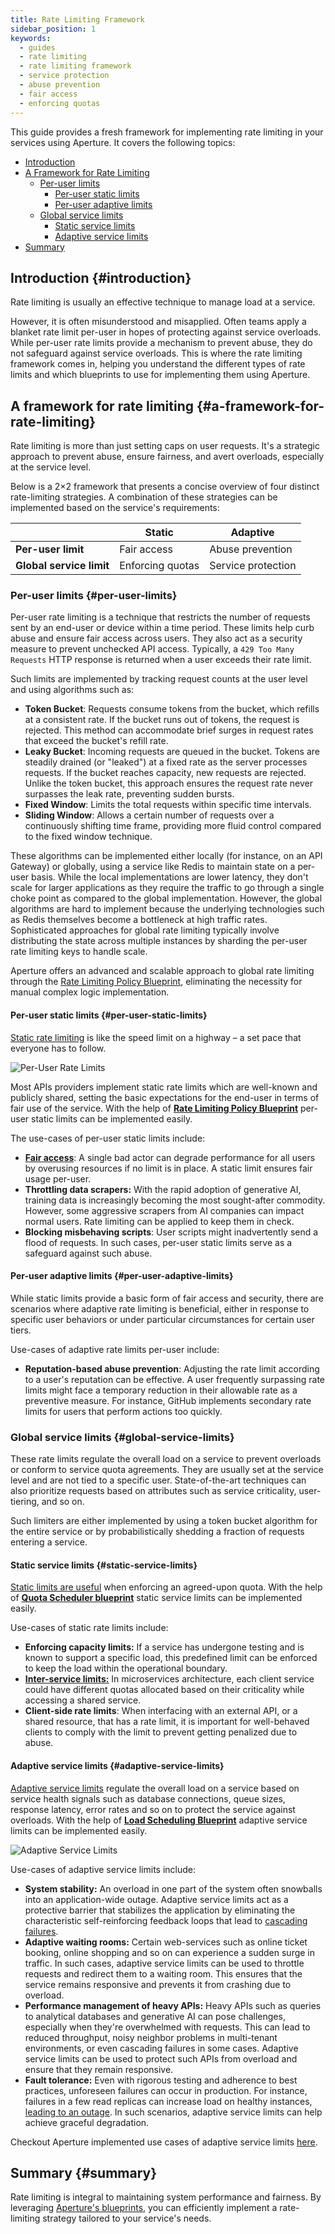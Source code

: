 ```yaml
---
title: Rate Limiting Framework
sidebar_position: 1
keywords:
  - guides
  - rate limiting
  - rate limiting framework
  - service protection
  - abuse prevention
  - fair access
  - enforcing quotas
---
```


This guide provides a fresh framework for implementing rate limiting in your
services using Aperture. It covers the following topics:

- [Introduction](#introduction)
- [A Framework for Rate Limiting](#a-framework-for-rate-limiting)
  - [Per-user limits](#per-user-limits)
    - [Per-user static limits](#per-user-static-limits)
    - [Per-user adaptive limits](#per-user-adaptive-limits)
  - [Global service limits](#global-service-limits)
    - [Static service limits](#static-service-limits)
    - [Adaptive service limits](#adaptive-service-limits)
- [Summary](#summary)

## Introduction {#introduction}

Rate limiting is usually an effective technique to manage load at a service.

However, it is often misunderstood and misapplied. Often teams apply a blanket
rate limit per-user in hopes of protecting against service overloads. While
per-user rate limits provide a mechanism to prevent abuse, they do not safeguard
against service overloads. This is where the rate limiting framework comes in,
helping you understand the different types of rate limits and which blueprints
to use for implementing them using Aperture.

## A framework for rate limiting {#a-framework-for-rate-limiting}

Rate limiting is more than just setting caps on user requests. It's a strategic
approach to prevent abuse, ensure fairness, and avert overloads, especially at
the service level.

Below is a 2×2 framework that presents a concise overview of four distinct
rate-limiting strategies. A combination of these strategies can be implemented
based on the service's requirements:

|                          | Static           | Adaptive           |
| ------------------------ | ---------------- | ------------------ |
| **Per-user limit**       | Fair access      | Abuse prevention   |
| **Global service limit** | Enforcing quotas | Service protection |

### Per-user limits {#per-user-limits}

Per-user rate limiting is a technique that restricts the number of requests sent
by an end-user or device within a time period. These limits help curb abuse and
ensure fair access across users. They also act as a security measure to prevent
unchecked API access. Typically, a `429 Too Many Requests` HTTP response is
returned when a user exceeds their rate limit.

Such limits are implemented by tracking request counts at the user level and
using algorithms such as:

- **Token Bucket**: Requests consume tokens from the bucket, which refills at a
  consistent rate. If the bucket runs out of tokens, the request is rejected.
  This method can accommodate brief surges in request rates that exceed the
  bucket's refill rate.
- **Leaky Bucket**: Incoming requests are queued in the bucket. Tokens are
  steadily drained (or "leaked") at a fixed rate as the server processes
  requests. If the bucket reaches capacity, new requests are rejected. Unlike
  the token bucket, this approach ensures the request rate never surpasses the
  leak rate, preventing sudden bursts.
- **Fixed Window**: Limits the total requests within specific time intervals.
- **Sliding Window**: Allows a certain number of requests over a continuously
  shifting time frame, providing more fluid control compared to the fixed window
  technique.

<!-- vale off -->

These algorithms can be implemented either locally (for instance, on an API
Gateway) or globally, using a service like Redis to maintain state on a per-user
basis. While the local implementations are lower latency, they don't scale for
larger applications as they require the traffic to go through a single choke
point as compared to the global implementation. However, the global algorithms
are hard to implement because the underlying technologies such as Redis
themselves become a bottleneck at high traffic rates. Sophisticated approaches
for global rate limiting typically involve distributing the state across
multiple instances by sharding the per-user rate limiting keys to handle scale.

<!-- vale on -->

Aperture offers an advanced and scalable approach to global rate limiting
through the
[Rate Limiting Policy Blueprint](/reference/blueprints/rate-limiting/base.md),
eliminating the necessity for manual complex logic implementation.

#### Per-user static limits {#per-user-static-limits}

[Static rate limiting](/use-cases/rate-limiting/static-rate-limiting.md) is like
the speed limit on a highway – a set pace that everyone has to follow.

![Per-User Rate Limits](./assets/per-user-limits.svg)

Most APIs providers implement static rate limits which are well-known and
publicly shared, setting the basic expectations for the end-user in terms of
fair use of the service. With the help of
**[Rate Limiting Policy Blueprint](/reference/blueprints/rate-limiting/base.md)**
per-user static limits can be implemented easily.

The use-cases of per-user static limits include:

- **[Fair access](/use-cases/rate-limiting/static-rate-limiting.md)**: A single
  bad actor can degrade performance for all users by overusing resources if no
  limit is in place. A static limit ensures fair usage per-user.
- **Throttling data scrapers:** With the rapid adoption of generative AI,
  training data is increasingly becoming the most sought-after commodity.
  However, some aggressive scrapers from AI companies can impact normal users.
  Rate limiting can be applied to keep them in check.
- **Blocking misbehaving scripts**: User scripts might inadvertently send a
  flood of requests. In such cases, per-user static limits serve as a safeguard
  against such abuse.

#### Per-user adaptive limits {#per-user-adaptive-limits}

While static limits provide a basic form of fair access and security, there are
scenarios where adaptive rate limiting is beneficial, either in response to
specific user behaviors or under particular circumstances for certain user
tiers.

Use-cases of adaptive rate limits per-user include:

- **Reputation-based abuse prevention**: Adjusting the rate limit according to a
  user's reputation can be effective. A user frequently surpassing rate limits
  might face a temporary reduction in their allowable rate as a preventive
  measure. For instance, GitHub implements secondary rate limits for users that
  perform actions too quickly.

### Global service limits {#global-service-limits}

These rate limits regulate the overall load on a service to prevent overloads or
conform to service quota agreements. They are usually set at the service level
and are not tied to a specific user. State-of-the-art techniques can also
prioritize requests based on attributes such as service criticality,
user-tiering, and so on.

Such limiters are either implemented by using a token bucket algorithm for the
entire service or by probabilistically shedding a fraction of requests entering
a service.

#### Static service limits {#static-service-limits}

[Static limits are useful](/use-cases/managing-quotas/inter-service-rate-limiting.md)
when enforcing an agreed-upon quota. With the help of
**[Quota Scheduler blueprint](/reference/blueprints/quota-scheduling/base.md)**
static service limits can be implemented easily.

Use-cases of static rate limits include:

- **Enforcing capacity limits:** If a service has undergone testing and is known
  to support a specific load, this predefined limit can be enforced to keep the
  load within the operational boundary.
- **[Inter-service limits:](/use-cases/managing-quotas/inter-service-rate-limiting.md)**
  In microservices architecture, each client service could have different quotas
  allocated based on their criticality while accessing a shared service.
- **Client-side rate limits**: When interfacing with an external API, or a
  shared resource, that has a rate limit, it is important for well-behaved
  clients to comply with the limit to prevent getting penalized due to abuse.

#### Adaptive service limits {#adaptive-service-limits}

[Adaptive service limits](/use-cases/adaptive-service-protection/adaptive-service-protection.md)
regulate the overall load on a service based on service health signals such as
database connections, queue sizes, response latency, error rates and so on to
protect the service against overloads. With the help of
**[Load Scheduling Blueprint](/reference/blueprints/load-scheduling/load-scheduling.md)**
adaptive service limits can be implemented easily.

![Adaptive Service Limits](./assets/adaptive-service-limits.svg)

Use-cases of adaptive service limits include:

- **System stability:** An overload in one part of the system often snowballs
  into an application-wide outage. Adaptive service limits act as a protective
  barrier that stabilizes the application by eliminating the characteristic
  self-reinforcing feedback loops that lead to
  [cascading failures](https://www.usenix.org/publications/loginonline/metastable-failures-wild).
- **Adaptive waiting rooms:** Certain web-services such as online ticket
  booking, online shopping and so on can experience a sudden surge in traffic.
  In such cases, adaptive service limits can be used to throttle requests and
  redirect them to a waiting room. This ensures that the service remains
  responsive and prevents it from crashing due to overload.
- **Performance management of heavy APIs:** Heavy APIs such as queries to
  analytical databases and generative AI can pose challenges, especially when
  they're overwhelmed with requests. This can lead to reduced throughput, noisy
  neighbor problems in multi-tenant environments, or even cascading failures in
  some cases. Adaptive service limits can be used to protect such APIs from
  overload and ensure that they remain responsive.
- **Fault tolerance:** Even with rigorous testing and adherence to best
  practices, unforeseen failures can occur in production. For instance, failures
  in a few read replicas can increase load on healthy instances,
  [leading to an outage](https://github.blog/2021-12-01-github-availability-report-november-2021/#november-27-2040-utc-lasting-2-hours-and-50-minutes).
  In such scenarios, adaptive service limits can help achieve graceful
  degradation.

Checkout Aperture implemented use cases of adaptive service limits
[here](/use-cases/adaptive-service-protection/adaptive-service-protection.md).

## Summary {#summary}

Rate limiting is integral to maintaining system performance and fairness. By
leveraging [Aperture's blueprints](/reference/blueprints/blueprints.md), you can
efficiently implement a rate-limiting strategy tailored to your service's needs.

